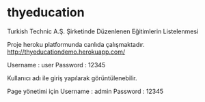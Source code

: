 # thyeducation
Turkish Technic A.Ş. Şirketinde Düzenlenen Eğitimlerin Listelenmesi

Proje heroku platformunda canlıda çalışmaktadır.
http://thyeducationdemo.herokuapp.com/

Username : user
Password : 12345

Kullanıcı adı ile giriş yapılarak görüntülenebilir.

Page yönetimi için 
Username : admin
Password : 12345
